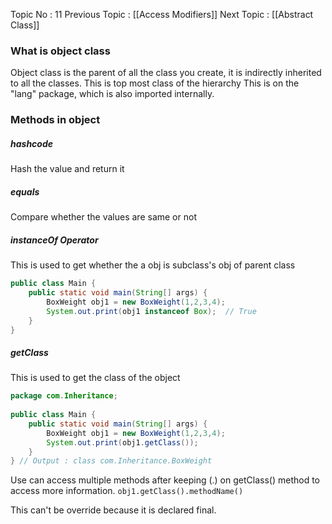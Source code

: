 Topic No : 11
Previous Topic : [[Access Modifiers]]
Next Topic : [[Abstract Class]]

### What is object class

Object class is the parent of all the class you create, it is indirectly inherited to all the classes.
This is top most class of the hierarchy
This is on the "lang" package, which is also imported internally.

### Methods in object

##### hashcode
Hash the value and return it
##### equals
Compare whether the values are same or not 
##### instanceOf  Operator
This is used to get whether the a obj is subclass's obj of parent class

```Java
public class Main {  
    public static void main(String[] args) {  
        BoxWeight obj1 = new BoxWeight(1,2,3,4);  
        System.out.print(obj1 instanceof Box);  // True
    }  
}
```

##### getClass
This is used to get the class of the object 
```Java
package com.Inheritance;  
  
public class Main {  
    public static void main(String[] args) {  
        BoxWeight obj1 = new BoxWeight(1,2,3,4);  
        System.out.print(obj1.getClass());  
    }  
} // Output : class com.Inheritance.BoxWeight
```
Use can access multiple methods after keeping (.) on getClass() method to access more information. ``obj1.getClass().methodName()``

This can't be override because it is declared final.